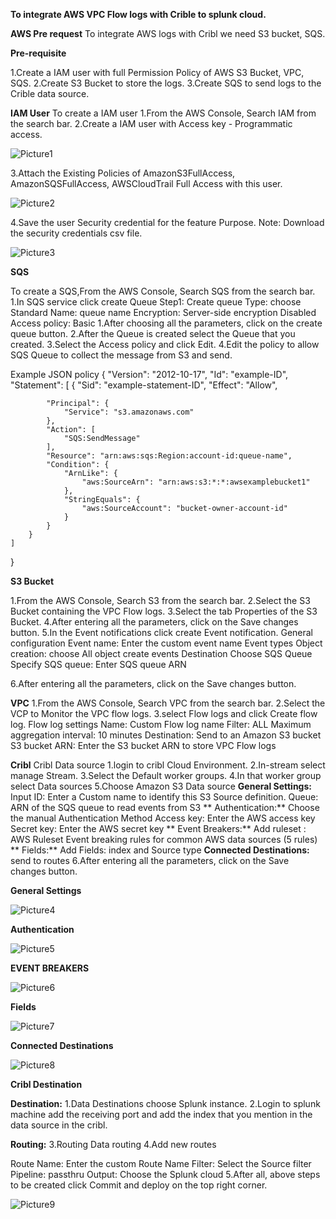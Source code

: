 **To integrate AWS VPC Flow logs with Crible to splunk cloud.**

**AWS Pre request**
	To integrate AWS logs with Cribl we need S3 bucket, SQS.
  
**Pre-requisite**

1.Create a IAM user with full Permission Policy of AWS S3 Bucket, VPC, SQS.
2.Create S3 Bucket to store the logs.
3.Create SQS to send logs to the Crible data source.

**IAM User**
To create a IAM user
1.From the AWS Console, Search  IAM from the search bar.
2.Create a IAM user with Access key - Programmatic access.

![Picture1](https://user-images.githubusercontent.com/125336591/229310857-fa07ad33-479c-448a-a6fa-ff5279a5b686.png)

3.Attach the Existing Policies of AmazonS3FullAccess, AmazonSQSFullAccess, AWSCloudTrail Full Access with this user.

![Picture2](https://user-images.githubusercontent.com/125336591/229310882-69016cd0-4a22-4a2c-a4d8-d7e566f00173.png)

4.Save the user Security credential for the feature Purpose.
Note: Download the security credentials csv file.

![Picture3](https://user-images.githubusercontent.com/125336591/229310901-a0a44ded-2295-4204-8a94-8f404a9a02ef.png)

**SQS**

To create a SQS,From the AWS Console, Search  SQS from the search bar.
1.In SQS service click create Queue
Step1: Create queue
	Type: choose Standard
	Name: queue name
	Encryption: Server-side encryption Disabled
	Access policy: Basic
1.After choosing all the parameters, click on the create queue button.
2.After the Queue is created select the Queue that you created.
3.Select the Access policy and click Edit.
4.Edit the policy to allow SQS Queue to collect the message from S3 and send.


Example JSON policy
{
    "Version": "2012-10-17",
    "Id": "example-ID",
    "Statement": [
        {
            "Sid": "example-statement-ID",
            "Effect": "Allow",

            "Principal": {
                "Service": "s3.amazonaws.com"
            },
            "Action": [
                "SQS:SendMessage"
            ],
            "Resource": "arn:aws:sqs:Region:account-id:queue-name",
            "Condition": {
                "ArnLike": {
                    "aws:SourceArn": "arn:aws:s3:*:*:awsexamplebucket1"
                },
                "StringEquals": {
                    "aws:SourceAccount": "bucket-owner-account-id"
                }
            }
        }
    ]
}


**S3 Bucket**

1.From the AWS Console, Search  S3 from the search bar.
2.Select the S3 Bucket containing the VPC Flow logs.
3.Select the tab Properties of the S3 Bucket.
4.After entering all the parameters, click on the Save changes button.
5.In the Event notifications click create Event notification.
    General configuration
    Event name: Enter the custom event name
    Event types
    Object creation: choose All object create events
    Destination
    Choose SQS Queue
    Specify SQS queue: Enter SQS queue ARN

6.After entering all the parameters, click on the Save changes button.

**VPC**
1.From the AWS Console, Search  VPC from the search bar.
2.Select the VCP to Monitor the VPC flow logs.
3.select Flow logs and click Create flow log.
Flow log settings
Name: Custom Flow log name
Filter: ALL
Maximum aggregation interval: 10 minutes
Destination: Send to an Amazon S3 bucket
	S3 bucket ARN: Enter the S3 bucket ARN to store VPC Flow logs


**Cribl**
Cribl Data source
1.login to cribl Cloud Environment.
2.In-stream select  manage Stream.
3.Select the Default worker groups.
4.In that worker group select Data  sources
5.Choose Amazon S3 Data source
**General Settings:**
	Input ID: Enter a Custom name to identify this S3 Source definition.
	Queue:  ARN of the SQS queue to read events from S3
** Authentication:**
 Choose the manual Authentication Method
	Access key: Enter the AWS access key
	Secret key: Enter the AWS secret key
** Event Breakers:**
 Add ruleset : AWS Ruleset Event breaking rules for common AWS data sources (5 rules)
** Fields:**
 Add Fields: index and Source type
 **Connected Destinations:** send to routes
6.After entering all the parameters, click on the Save changes button.


**General Settings**

![Picture4](https://user-images.githubusercontent.com/125336591/229311044-ffa30a2d-8e93-4b66-82db-8e8552ed0ab6.png)

**Authentication**

![Picture5](https://user-images.githubusercontent.com/125336591/229311051-49ea2dd8-8065-4bea-812c-89cc959be79d.png)


**EVENT BREAKERS**


![Picture6](https://user-images.githubusercontent.com/125336591/229311089-5495db58-9aca-421d-ac59-f0da4a0c3fe0.png)

**Fields**

![Picture7](https://user-images.githubusercontent.com/125336591/229311092-3b6db98d-2349-4ce9-beeb-55703358a864.png)

**Connected Destinations**

![Picture8](https://user-images.githubusercontent.com/125336591/229311152-a42bda0a-e275-43f0-adbe-f23ff20069c2.png)

**Cribl Destination**

**Destination:**
1.Data  Destinations  choose Splunk instance.
2.Login to splunk machine add the receiving port and add the index that you mention in the data source in the cribl. 


**Routing:**
3.Routing  Data routing
4.Add new routes

Route Name: Enter the custom Route Name
Filter: Select the Source filter
Pipeline: passthru
Output: Choose the Splunk cloud
5.After all, above steps to be created click Commit and deploy on the top right corner.



![Picture9](https://user-images.githubusercontent.com/125336591/229311189-6a31ea30-bcb6-4c34-90e6-ad2074dc44c5.png)

